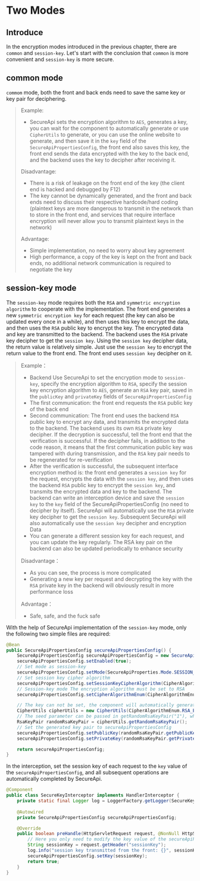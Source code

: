 # Two Modes

## Introduce

In the encryption modes introduced in the previous chapter, there are `common` and `session-key`. Let's start with the conclusion that `common` is more convenient and `session-key` is more secure.

## common mode

`commom` mode, both the front and back ends need to save the same key or key pair for deciphering.

> Example:
>
> - SecureApi sets the encryption algorithm to `AES`, generates a key, you can wait for the component to automatically generate or use `CipherUtils` to generate, or you can use the online website to generate, and then save it in the `key` field of the `SecureApiPropertiesConfig`, the front end also saves this key, the front end sends the data encrypted with the key to the back end, and the backend uses the key to decipher after receiving it.
>
> Disadvantage:
>
> - There is a risk of leakage on the front end of the key (the client end is hacked and debugged by F12)
> - The key cannot be dynamically generated, and the front and back ends need to discuss their respective hardcode/hard coding (plaintext keys are more dangerous to transmit in the network than to store in the front end, and services that require interface encryption will never allow you to transmit plaintext keys in the network)
>
> Advantage:
>
> - Simple implementation, no need to worry about key agreement
> - High performance, a copy of the key is kept on the front and back ends, no additional network communication is required to negotiate the key

## session-key mode

The `session-key` mode requires both the `RSA` and `symmetric encryption algorithm` to cooperate with the implementation. The front end generates a new `symmetric encryption key` for each request (the key can also be updated every once in a while), and then uses this key to encrypt the data, and then uses the `RSA` public key to encrypt the key. The encrypted data and key are transmitted to the backend. The backend uses the `RSA` private key decipher to get the `session key`. Using the `session key` decipher data, the return value is relatively simple. Just use the `session key` to encrypt the return value to the front end. The front end uses `session key` decipher on it.

> Example：
>
> - Backend Use SecureApi to set the encryption mode to `session-key`, specify the encryption algorithm to `RSA`, specify the session key encryption algorithm to `AES`, generate an `RSA` key pair, saved in the `publicKey` and `privateKey` fields of `SecureApiPropertiesConfig`
> - The first communication: the front end requests the `RSA` public key of the back end
> - Second communication: The front end uses the backend `RSA` public key to encrypt any data, and transmits the encrypted data to the backend. The backend uses its own `RSA` private key decipher. If the decryption is successful, tell the front end that the verification is successful. If the decipher fails, in addition to the code reason, it means that the first communication public key was tampered with during transmission, and the `RSA` key pair needs to be regenerated for re-verification
> - After the verification is successful, the subsequent interface encryption method is: the front end generates a `session key` for the request, encrypts the data with the `session key`, and then uses the backend `RSA` public key to encrypt the `session key`, and transmits the encrypted data and key to the backend. The backend can write an interception device and save the `session key` to the `key` field of the SecureApiPropertiesConfig (no need to decipher by itself). SecureApi will automatically use the `RSA` private key decipher to get the `session key`. Subsequent SecureApi will also automatically use the `session key` decipher and encryption Data
> - You can generate a different session key for each request, and you can update the key regularly. The RSA key pair on the backend can also be updated periodically to enhance security
>
> Disadvantage：
>
> - As you can see, the process is more complicated
> - Generating a new key per request and decrypting the key with the `RSA` private key in the backend will obviously result in more performance loss
>
> Advantage：
>
> - Safe, safe, and the fuck safe

With the help of SecureApi implementation of the `session-key` mode, only the following two simple files are required:

```java title="SecureApi config file"
@Bean
public SecureApiPropertiesConfig secureApiPropertiesConfig() {
    SecureApiPropertiesConfig secureApiPropertiesConfig = new SecureApiPropertiesConfig();
    secureApiPropertiesConfig.setEnabled(true);
    // Set mode as session-key
    secureApiPropertiesConfig.setMode(SecureApiProperties.Mode.SESSION_KEY);
    // Set session key cipher algorithm
    secureApiPropertiesConfig.setSessionKeyCipherAlgorithm(CipherAlgorithmEnum.AES_ECB_PKCS5);
    // Session-key mode The encryption algorithm must be set to RSA
    secureApiPropertiesConfig.setCipherAlgorithmEnum(CipherAlgorithmEnum.RSA_ECB_SHA256);

    // The key can not be set, the component will automatically generate one and print it on the console. If you need to generate it manually, you only need to use the CipherUtils provided by the component
    CipherUtils cipherUtils = new CipherUtils(CipherAlgorithmEnum.RSA_ECB_SHA256);
    // The seed parameter can be passed in getRandomRsaKeyPair("1"), which can be used to control the same key generated each time during testing
    RsaKeyPair randomRsaKeyPair = cipherUtils.getRandomRsaKeyPair();
    // Set the generated key pair to secureApiPropertiesConfig
    secureApiPropertiesConfig.setPublicKey(randomRsaKeyPair.getPublicKey());
    secureApiPropertiesConfig.setPrivateKey(randomRsaKeyPair.getPrivateKey());

    return secureApiPropertiesConfig;
}
```

In the interception, set the session key of each request to the `key` value of the `secureApiPropertiesConfig`, and all subsequent operations are automatically completed by SecureApi.

```java title="SessionKey interceptor"
@Component
public class SecureKeyInterceptor implements HandlerInterceptor {
    private static final Logger log = LoggerFactory.getLogger(SecureKeyInterceptor.class);
    
    @Autowired
    private SecureApiPropertiesConfig secureApiPropertiesConfig;

    @Override
    public boolean preHandle(HttpServletRequest request, @NonNull HttpServletResponse response, @NonNull Object handler) {
        // Here you only need to modify the key value of the secureApiPropertiesConfig in the interception, and the subsequent operations are all done automatically by SecureApi
        String sessionKey = request.getHeader("sessionKey");
        log.info("session key transmitted from the front: {}", sessionKey);
        secureApiPropertiesConfig.setKey(sessionKey);
        return true;
    }
}
```
